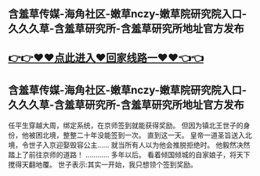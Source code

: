 ## 含羞草传媒-海角社区-嫩草nczy-嫩草院研究院入口-久久久草-含羞草研究所-含羞草研究所地址官方发布
## [👉👉♥♥点此进入♥回家线路一♥♥👈👈](https://444.run)
## 含羞草传媒-海角社区-嫩草nczy-嫩草院研究院入口-久久久草-含羞草研究所-含羞草研究所地址官方发布
任平生穿越大周，绑定系统，在京师签到就能获得奖励。
但因为镇北王世子的身份，他被困北境，整整二十年没能签到一次。
直到这一天。
皇帝一道圣旨送入北境，令世子入京迎娶毁容公主……
就当所有人以为他会推脱拒绝时。
他毅然决然踏上了前往京师的道路！
…………
多年以后。
看着倾国倾城的自家娘子，将天下搅得天翻地覆。
世子表示:其实一开始，我只想领个签到奖励。
